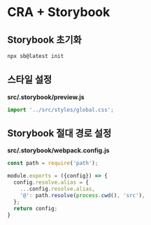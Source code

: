 # CRA + Storybook

## Storybook 초기화

```sh
npx sb@latest init
```

## 스타일 설정

**src/.storybook/preview.js**

```js
import '../src/styles/global.css';
```

## Storybook 절대 경로 설정

**src/.storybook/webpack.config.js**

```js
const path = require('path');

module.exports = ({config}) => {
  config.resolve.alias = {
    ...config.resolve.alias,
    '@': path.resolve(process.cwd(), 'src'),
  };
  return config;
}
```